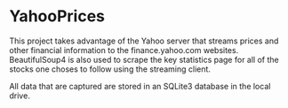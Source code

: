 YahooPrices
===========

This project takes advantage of the Yahoo server that streams prices and other financial information to the finance.yahoo.com websites. BeautifulSoup4 is also used to scrape the key statistics page for all of the stocks one choses to follow using the streaming client.

All data that are captured are stored in an SQLite3 database in the local drive.


